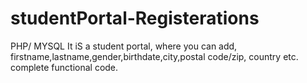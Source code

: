# studentPortal-Registerations
PHP/ MYSQL
It iS a student portal, where you can add, firstname,lastname,gender,birthdate,city,postal code/zip, country etc.
complete functional code. 
